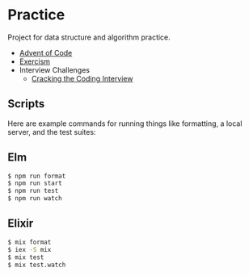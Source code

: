 # Practice

Project for data structure and algorithm practice.

- [Advent of Code](https://adventofcode.com/)
- [Exercism](https://exercism.io/)
- Interview Challenges
  - [Cracking the Coding Interview](https://www.amazon.com/Cracking-Coding-Interview-Programming-Questions/dp/0984782850)

## Scripts

Here are example commands for running things like formatting, a local server,
and the test suites:

## Elm

```sh
$ npm run format
$ npm run start
$ npm run test
$ npm run watch
```

## Elixir

```sh
$ mix format
$ iex -S mix
$ mix test
$ mix test.watch
```
